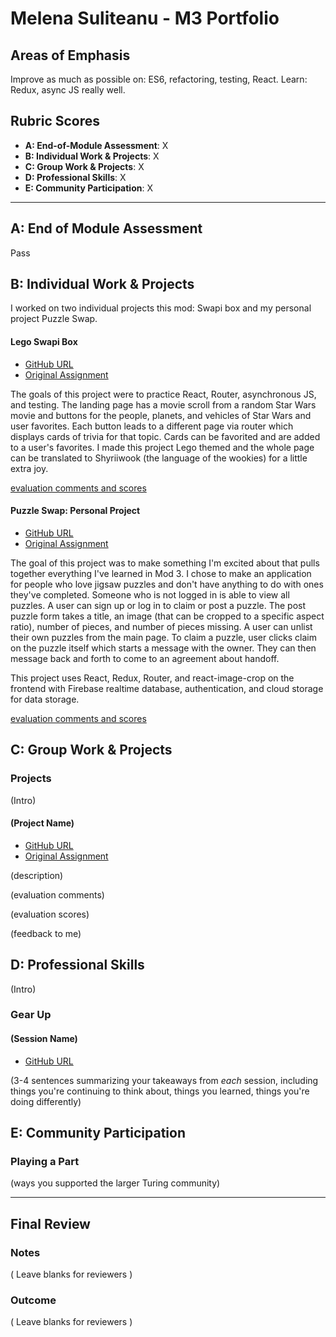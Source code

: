 # Melena Suliteanu - M3 Portfolio

## Areas of Emphasis

Improve as much as possible on: ES6, refactoring, testing, React. Learn: Redux, async JS really well.

## Rubric Scores

* **A: End-of-Module Assessment**: X
* **B: Individual Work & Projects**: X
* **C: Group Work & Projects**: X
* **D: Professional Skills**: X
* **E: Community Participation**: X

-----------------------

## A: End of Module Assessment

Pass


## B: Individual Work & Projects

I worked on two individual projects this mod: Swapi box and my personal project Puzzle Swap.

#### Lego Swapi Box

* [GitHub URL](https://github.com/farmermel/swapi-box)
* [Original Assignment](http://frontend.turing.io/projects/swapi-box.html)

The goals of this project were to practice React, Router, asynchronous JS, and testing. The landing page has a movie scroll from a random Star Wars movie and buttons for the people, planets, and vehicles of Star Wars and user favorites. Each button leads to a different page via router which displays cards of trivia for that topic. Cards can be favorited and are added to a user's favorites. 
I made this project Lego themed and the whole page can be translated to Shyriiwook (the language of the wookies) for a little extra joy.

[evaluation comments and scores](https://github.com/turingschool/front-end-submissions-public/blob/master/1710/mod-3/swapi/melena-suliteanu/scores.md)

#### Puzzle Swap: Personal Project

* [GitHub URL](https://github.com/farmermel/puzzle-swap)
* [Original Assignment](http://frontend.turing.io/projects/self-directed-project.html)

The goal of this project was to make something I'm excited about that pulls together everything I've learned in Mod 3. 
I chose to make an application for people who love jigsaw puzzles and don't have anything to do with ones they've completed. Someone who is not logged in is able to view all puzzles. A user can sign up or log in to claim or post a puzzle. The post puzzle form takes a title, an image (that can be cropped to a specific aspect ratio), number of pieces, and number of pieces missing. A user can unlist their own puzzles from the main page. To claim a puzzle, user clicks claim on the puzzle itself which starts a message with the owner. They can then message back and forth to come to an agreement about handoff.

This project uses React, Redux, Router, and react-image-crop on the frontend with Firebase realtime database, authentication, and cloud storage for data storage.

[evaluation comments and scores](https://github.com/turingschool/front-end-submissions-public/blob/master/1710/mod-3/personal-projects/MelenaSuliteanu/rubric.md)

## C: Group Work & Projects

### Projects

(Intro)

#### (Project Name)

* [GitHub URL]()
* [Original Assignment]()

(description)

(evaluation comments)

(evaluation scores)

(feedback to me)

## D: Professional Skills
(Intro)

### Gear Up
#### (Session Name)

* [GitHub URL]()

(3-4 sentences summarizing your takeaways from _each_ session, including things you're continuing to think about, things you learned, things you're doing differently)

## E: Community Participation

### Playing a Part

(ways you supported the larger Turing community)

------------------

## Final Review

### Notes

( Leave blanks for reviewers )

### Outcome

( Leave blanks for reviewers )
